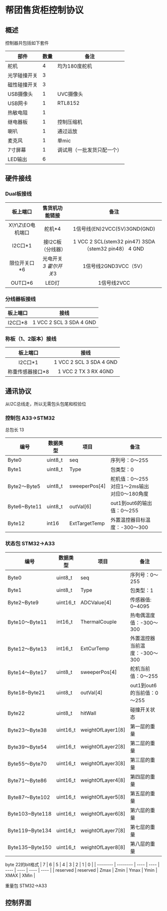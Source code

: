 # 帮团售货柜控制协议

## 概述

控制器共包括如下套件

| 部件     | 数量   | 备注            |
| ------ | ---- | ------------- |
| 舵机     | 4    | 均为180度舵机      |
| 光学碰撞开关 | 3    |               |
| 磁性碰撞开关 | 3    |               |
| USB摄像头 | 1    | UVC摄像头        |
| USB网卡  | 1    | RTL8152       |
| 热敏电阻   | 1    |               |
| 继电器板   | 1    | 控制压缩机         |
| 喇叭     | 1    | 通过运放          |
| 麦克风    | 1    | 单mic          |
| 7寸屏幕   | 1    | 调试用（一批发货只配一个） |
| LED输出  | 6    |               |

## 硬件接线

### Dual板接线

|     板上端口     |                 售货机功能链接                  |                    备注                    |
| :----------: | :--------------------------------------: | :--------------------------------------: |
| X\Y\Z\EO电机端口 |                   舵机*4                   |        1信号线(EN)2VCC(5V)3GND(GND)         |
|    I2C口*1    |                接I2C板（分线器）                | 1 VCC   2 SCL(stem32 pin47)                3SDA（stem32 pin48） 4 GND |
|   限位开关口*6    | 光电开关*3                                    霍尔开关*3 |             1信号线2GND3VCC（5V）             |
|    OUT口*6    |                   LED灯                   |                 1信号线2VCC                 |

### 分线器板接线

|  板上端口  |              接线              |
| :----: | :--------------------------: |
| I2C口*8 | 1 VCC   2 SCL   3 SDA  4 GND |

### 称板（1、2版本）接线

|   板上端口    |              接线              |
| :-------: | :--------------------------: |
|  I2C口*1   | 1 VCC   2 SCL   3 SDA  4 GND |
| 称重传感器接口*8 |  1 VCC   2 TX   3 RX   4GND  |

## 通讯协议

从I2C总线走，所以无需包头包尾和校验位

### 控制包 A33->STM32

总包长 13

| 编号           | 数据类型    | 项目            | 备注                                      |
| ------------ | ------- | ------------- | --------------------------------------- |
| Byte0        | uint8_t | seq           | 序列号：0～255                               |
| Byte1        | uint8_t | Type          | 包类型：0                                   |
| Byte2～Byte5  | uint8_t | sweeperPos[4] | 舵机值：0～255<br />对应1～2ms输出<br />对应0～180角度 |
| Byte6~Byte11 | uint8_t | outVal[6]     | out1到out6的输出值：0～255                     |
| Byte12       | int16   | ExtTargetTemp | 外置温控器目标温度：-300～300                      |

### 状态包 STM32->A33

| 编号              | 数据类型     | 项目                | 备注                  |
| --------------- | -------- | ----------------- | ------------------- |
| Byte0           | uint8_t  | seq               | 序列号：0～255           |
| Byte1           | uint8_t  | Type              | 包类型：1               |
| Byte2~Byte9     | uint16_t | ADCValue[4]       | 传感器值: 0~4095        |
| Byte10～Byte11   | int16_t  | ThermalCouple     | 热电偶温度值：-300～300     |
| Byte12～Byte13   | int16_t  | ExtCurTemp        | 外置温控器当前温度：-300～300  |
| Byte14～Byte17   | uint8_t  | sweeperPos[4]     | 舵机当前值：0～255         |
| Byte18~Byte21   | uint8_t  | outVal[4]         | out1到out6的当前值：0～255 |
| Byte22          | uint8_t  | hitWall           | 碰撞开关状态              |
| Byte23～Byte38   | uint16_t | weightOfLayer1[8] | 第一层的重量              |
| Byte39～Byte54   | uint16_t | weightOfLayer2[8] | 第二层的重量              |
| Byte55～Byte70   | uint16_t | weightOfLayer3[8] | 第三层的重量              |
| Byte71～Byte86   | uint16_t | weightOfLayer4[8] | 第四层的重量              |
| Byte87～Byte102  | uint16_t | weightOfLayer5[8] | 第五层的重量              |
| Byte103~Byte118 | uint16_t | weightOfLayer6[8] | 第六层的重量              |
| Byte119~Byte134 | uint16_t | weightOfLayer7[8] | 第七层的重量              |
| Byte135~Byte150 | uint16_t | weightOfLayer8[8] | 第八层的重量              |


byte 22的bit格式
| 7        | 6        | 5    | 4    | 3    | 2    | 1    | 0    |
| -------- | -------- | ---- | ---- | ---- | ---- | ---- | ---- |
| reserved | reserved | Zmax | Zmin | Ymax | Ymin | XMAX | XMin |

重量包 STM32->A33

## 控制界面

<TBD>